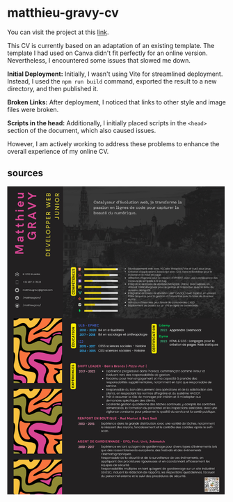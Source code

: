 # matthieu-gravy-cv
You can visit the project at this [link](https://matthieugravy.github.io/cv-matthieu-gravy).


This CV is currently based on an adaptation of an existing template. The template I had used on Canva didn't fit perfectly for an online version. Nevertheless, I encountered some issues that slowed me down.

**Initial Deployment:** Initially, I wasn't using Vite for streamlined deployment. Instead, I used the `npm run build` command, exported the result to a new directory, and then published it.

**Broken Links:** After deployment, I noticed that links to other style and image files were broken.

**Scripts in the head:** Additionally, I initially placed scripts in the `<head>` section of the document, which also caused issues.

However, I am actively working to address these problems to enhance the overall experience of my online CV.

## sources

<img width="500" src="matthieuGravy-webDev.png" alt="cv-canva">
